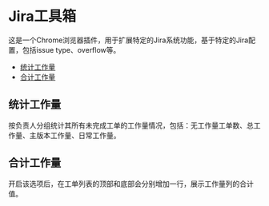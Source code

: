 # Jira工具箱  
这是一个Chrome浏览器插件，用于扩展特定的Jira系统功能，基于特定的Jira配置，包括issue type、overflow等。  
* [统计工作量](#统计工作量)  
* [合计工作量](#合计工作量)  

## 统计工作量  
按负责人分组统计其所有未完成工单的工作量情况，包括：无工作量工单数、总工作量、主版本工作量、日常工作量。

## 合计工作量  
开启该选项后，在工单列表的顶部和底部会分别增加一行，展示工作量列的合计值。

